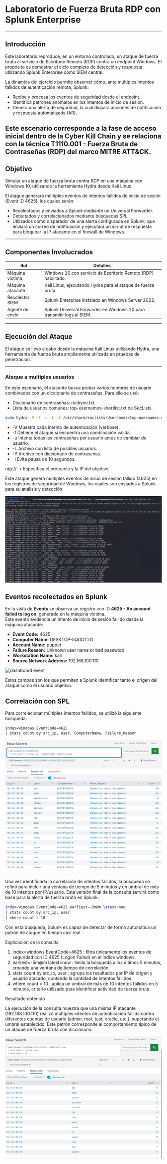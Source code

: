 #  Laboratorio de Fuerza Bruta RDP con Splunk Enterprise

---

##  Introducción  

Este laboratorio reproduce, en un entorno controlado, un ataque de fuerza bruta al servicio de Escritorio Remoto (RDP) contra un endpoint Windows. El propósito es demostrar el ciclo completo de detección y respuesta utilizando Splunk Enterprise como SIEM central.

La dinámica del ejercicio permite observar cómo, ante múltiples intentos fallidos de autenticación remota, Splunk:

- Recibe y procesa los eventos de seguridad desde el endpoint.
- Identifica patrones anómalos en los intentos de inicio de sesión.
- Genera una alerta de seguridad, la cual dispara acciones de notificación y respuesta automatizada (AR).

Este escenario corresponde a la fase de acceso inicial dentro de la Cyber Kill Chain y se relaciona con la técnica T1110.001 - Fuerza Bruta de Contraseñas (RDP) del marco MITRE ATT&CK.
---

##  Objetivo

Simular un ataque de fuerza bruta contra RDP en una máquina con Windows 10, utilizando la herramienta Hydra desde Kali Linux.

El ataque generará múltiples eventos de intentos fallidos de inicio de sesión (Event ID 4625), los cuales serán:

- Recolectados y enviados a Splunk mediante un Universal Forwarder.
- Detectados y correlacionados mediante búsquedas SPL
- Utilizados como disparador de una alerta configurada en Splunk, que enviará un correo de notificación y ejecutará un script de respuesta para bloquear la IP atacante en el firewall de Windows.

---

##  Componentes Involucrados

| Rol                | Detalles                                        |
|-------------------|-------------------------------------------------|
| Máquina víctima    | Windows 10 con servicio de Escritorio Remoto (RDP) habilitado.                 |
| Máquina atacante   | Kali Linux, ejecutando Hydra para el ataque de fuerza bruta.         |
| Recolector SIEM    | Splunk Enterprise instalado en Windows Server 2022.     |
| Agente de envío    | Splunk Universal Forwarder en Windows 10 para transmitir logs al SIEM.        |

---

##  Ejecución del Ataque

El ataque se llevó a cabo desde la máquina Kali Linux utilizando Hydra, una herramienta de fuerza bruta ampliamente utilizada en pruebas de penetración.

---

###  Ataque a multiples usuarios

En este escenario, el atacante busca probar varios nombres de usuario combinados con un diccionario de contraseñas. Para ello se usó:

- Diccionario de contraseñas: rockyou.txt.
- Lista de usuarios comunes: top-usernames-shortlist.txt de SecLists.

```bash
sudo hydra -V -f -u -L -I /usr/share/seclists/Usernames/top-usernames-shortlist.txt -P /usr/share/wordlists/rockyou.txt rdp://192.168.100.140
```

- -V  Muestra cada intento de autenticación (verbose).
- -f  Detiene el ataque si encuentra una combinación válida.
- -u  Intenta todas las contraseñas por usuario antes de cambiar de usuario.
- -L  Archivo con lista de posibles usuarios.
- -P  Archivo con diccionario de contraseñas.
- -I  Evita pausa de 10 segundos.

rdp:// → Especifica el protocolo y la IP del objetivo.

Este ataque genera múltiples eventos de inicio de sesión fallido (4625) en los registros de seguridad de Windows, los cuales son enviados a Splunk para su análisis y detección.


![ataque con hydra](https://github.com/ne1n0/labs/blob/main/splunk-scan-detection/images/attack-hydra.png)

## Eventos recolectados en Splunk

En la vista de **Events** se observa un registro con ID **4625 - An account failed to log on**, generado en la máquina víctima.  
Este evento evidencia un intento de inicio de sesión fallido desde la máquina atacante:

- **Event Code:** 4625 
- **Computer Name:**  DESKTOP-5QGOT2G 
- **Account Name:** puppet  
- **Failure Reason:** Unknown user name or bad password  
- **Workstation Name:** kali 
- **Source Network Address:** 192.168.100.110  

![dashboard event](https://github.com/ne1n0/labs/blob/main/splunk-scan-detection/images/event-detail-3.png)

Estos campos son los que permiten a Splunk identificar tanto el origen del ataque como el usuario objetivo.

##  Correlación con SPL

Para correlacionar múltiples intentos fallidos, se utilizó la siguiente búsqueda:

```spl
index=windows EventCode=4625 
| stats count by src_ip, user, ComputerName, Failure_Reason
```
![dashboard event](https://github.com/ne1n0/labs/blob/main/splunk-scan-detection/images/event-detail.png)


Una vez identificada la correlación de intentos fallidos, la búsqueda se refinó para incluir una ventana de tiempo de 5 minutos y un umbral de más de 10 intentos por IP/usuario. Esta versión final de la consulta servirá como base para la alerta de fuerza bruta en Splunk:


```bash
index=windows EventCode=4625 earliest=-5m@m latest=now
| stats count by src_ip, user
| where count > 10
```

Con esta búsqueda, Splunk es capaz de detectar de forma automática un patrón de ataque en tiempo casi real

Explicación de la consulta

1. index=windows EventCode=4625 : filtra únicamente los eventos de seguridad con ID 4625 (Logon Failed) en el índice windows.
2. earliest=-5m@m latest=now : limita la búsqueda a los últimos 5 minutos, creando una ventana de tiempo de correlación.
3. stats count by src_ip, user : agrupa los resultados por IP de origen y usuario atacado, contando la cantidad de intentos fallidos.
4. where count > 10 : aplica un umbral de más de 10 intentos fallidos en 5 minutos, criterio utilizado para identificar actividad de fuerza bruta.

Resultado obtenido

La ejecución de la consulta muestra que una misma IP atacante (192.168.100.110) realizó múltiples intentos de autenticación fallida contra diferentes cuentas de usuario (admin, root, test, oracle, etc.), superando el umbral establecido.
Este patrón corresponde al comportamiento típico de un ataque de fuerza bruta con diccionario.

![detection de ataque](https://github.com/ne1n0/labs/blob/main/splunk-scan-detection/images/attack-detection.png)